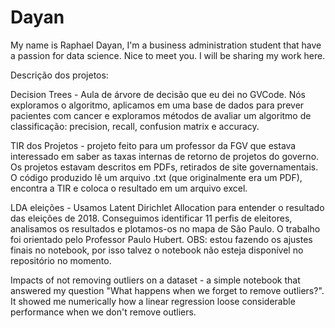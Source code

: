 # Dayan
My name is Raphael Dayan, I'm a business administration student that have a passion for data science. Nice to meet you.
I will be sharing my work here. 

Descrição dos projetos:

Decision Trees - Aula de árvore de decisão que eu dei no GVCode. Nós exploramos o algoritmo, aplicamos em uma base de dados para prever pacientes com cancer e exploramos métodos de avaliar um algoritmo de classificação: precision, recall, confusion matrix e accuracy.

TIR dos Projetos - projeto feito para um professor da FGV que estava interessado em saber as taxas internas de retorno de projetos do governo. Os projetos estavam descritos em PDFs, retirados de site governamentais. O código produzido lê um arquivo .txt (que originalmente era um PDF), encontra a TIR e coloca o resultado em um arquivo excel.

LDA eleições - Usamos Latent Dirichlet Allocation para entender o resultado das eleições de 2018. Conseguimos identificar 11 perfis de eleitores, analisamos os resultados e plotamos-os no mapa de São Paulo. O trabalho foi orientado pelo Professor Paulo Hubert. OBS: estou fazendo os ajustes finais no notebook, por isso talvez o notebook não esteja disponível no repositório no momento.

Impacts of not removing outliers on a dataset - a simple notebook that answered my question "What happens when we forget to remove outliers?". It showed me numerically how a linear regression loose considerable performance when we don't remove outliers.
